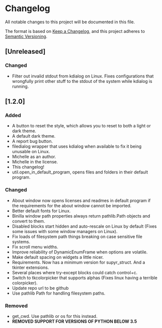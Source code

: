 # Changelog
All notable changes to this project will be documented in this file.

The format is based on [Keep a Changelog](https://keepachangelog.com/en/1.0.0/),
and this project adheres to [Semantic Versioning](https://semver.org/spec/v2.0.0.html).

## [Unreleased]
### Changed
 - Filter out invalid stdout from kdialog on Linux. Fixes configurations that wrongfully print other stuff to the stdout of the system while kdialog is running.

## [1.2.0]
### Added
 - A button to reset the style, which allows you to reset to both a light or dark theme.
 - A default dark theme.
 - A report bug button.
 - filedialog wrapper that uses kdialog when available to fix it being unusable on Linux.
 - Michelle as an author.
 - Michelle in the license.
 - This changelog!
 - util.open_in_default_program, opens files and folders in their default program.

### Changed
 - About window now opens licenses and readmes in default program if the requirements for the about window cannot be imported.
 - Better default fonts for Linux.
 - Binilla window path properties always return pathlib.Path objects and convert to them.
 - Disabled blocks start hidden and auto-rescale on Linux by default (Fixes some issues with some window managers on Linux).
 - Fix loads of filesystem path things breaking on case sensitive file systems.
 - Fix scroll menu widths.
 - Improve reliability of DynamicEnumFrame when options are volatile.
 - Make default spacing on widgets a little nicer.
 - Requirements. Now has a minimum version for supyr_struct. And a tkinter extensions.
 - Several places where try-except blocks could catch control+c.
 - Switch to tkcolorpicker that supports alphas (Fixes linux having a terrible colorpicker).
 - Update repo url to be github
 - Use pathlib Path for handling filesystem paths.

### Removed
 - get_cwd. Use pathlib or os for this instead.
 - **REMOVED SUPPORT FOR VERSIONS OF PYTHON BELOW 3.5**
